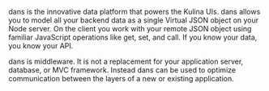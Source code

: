 dans is the innovative data platform that powers the Kulina UIs. dans allows you to model all your backend data as a single Virtual JSON object on your Node server. On the client you work with your remote JSON object using familiar JavaScript operations like get, set, and call. If you know your data, you know your API.

dans is middleware. It is not a replacement for your application server, database, or MVC framework. Instead dans can be used to optimize communication between the layers of a new or existing application.
